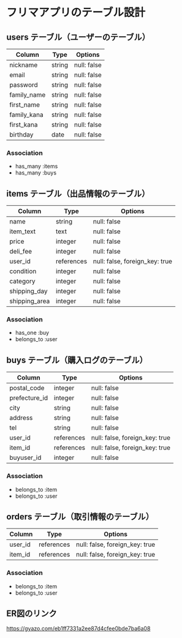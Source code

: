<!-- # README

This README would normally document whatever steps are necessary to get the
application up and running.

Things you may want to cover:

* Ruby version

* System dependencies

* Configuration

* Database creation

* Database initialization

* How to run the test suite

* Services (job queues, cache servers, search engines, etc.)

* Deployment instructions

* ... -->

# フリマアプリのテーブル設計

## users テーブル（ユーザーのテーブル）

| Column      | Type   | Options     |
| ----------- | ------ | ----------- |
| nickname    | string | null: false |
| email       | string | null: false |
| password    | string | null: false |
| family_name | string | null: false |
| first_name  | string | null: false |
| family_kana | string | null: false |
| first_kana  | string | null: false |
| birthday    | date   | null: false |

### Association

- has_many :items
- has_many :buys

## items テーブル（出品情報のテーブル）

| Column        | Type        | Options                        |
| ------------- | ----------- | ------------------------------ |
| name          | string      | null: false                    |
| item_text     | text        | null: false                    |
| price         | integer     | null: false                    |
| deli_fee      | integer     | null: false                    |
| user_id       | references  | null: false, foreign_key: true |
| condition     | integer     | null: false                    |
| category      | integer     | null: false                    |
| shipping_day  | integer     | null: false                    |
| shipping_area | integer     | null: false                    |

### Association

- has_one :buy
- belongs_to :user

## buys テーブル（購入ログのテーブル）

| Column        | Type       | Options                        |
| ------------- | ---------- | ------------------------------ |
| postal_code   | integer    | null: false                    |
| prefecture_id | integer    | null: false                    |
| city          | string     | null: false                    |
| address       | string     | null: false                    |
| tel           | string     | null: false                    |
| user_id       | references | null: false, foreign_key: true |
| item_id       | references | null: false, foreign_key: true |
| buyuser_id    | integer    | null: false                    |

### Association

- belongs_to :item
- belongs_to :user

## orders テーブル（取引情報のテーブル）

| Column        | Type       | Options                        |
| ------------- | ---------- | ------------------------------ |
| user_id       | references | null: false, foreign_key: true |
| item_id       | references | null: false, foreign_key: true |

### Association

- belongs_to :item
- belongs_to :user

## ER図のリンク
https://gyazo.com/eb1ff7331a2ee87d4cfee0bde7ba6a08